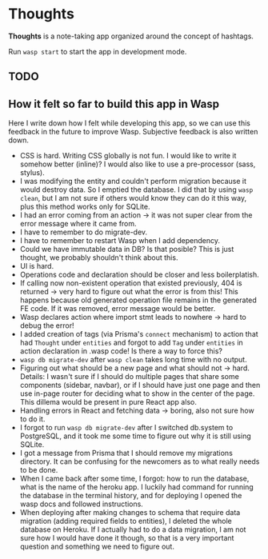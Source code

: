 Thoughts
==========

**Thoughts** is a note-taking app organized around the concept of hashtags.

Run `wasp start` to start the app in development mode.

## TODO

## How it felt so far to build this app in Wasp

Here I write down how I felt while developing this app, so we can use this feedback in the future to improve Wasp. Subjective feedback is also written down.

- CSS is hard. Writing CSS globally is not fun. I would like to write it somehow better (inline)? I would also like to use a pre-processor (sass, stylus).
- I was modifying the entity and couldn't perform migration because it would destroy data. So I emptied the database. I did that by using `wasp clean`, but I am not sure if others would know they can do it this way, plus this method works only for SQLite.
- I had an error coming from an action -> it was not super clear from the error message where it came from.
- I have to remember to do migrate-dev.
- I have to remember to restart Wasp when I add dependency.
- Could we have immutable data in DB? Is that posible? This is just thought, we probably shouldn't think about this.
- UI is hard.
- Operations code and declaration should be closer and less boilerplatish.
- If calling now non-existent operation that existed previously, 404 is returned -> very hard to figure out what the error is from this! This happens because old generated operation file remains in the generated FE code. If it was removed, error message would be better.
- Wasp declares action where import stmt leads to nowhere -> hard to debug the error!
- I added creation of tags (via Prisma's `connect` mechanism) to action that had `Thought` under `entities` and forgot to add `Tag` under `entities` in action declaration in .wasp code! Is there a way to force this?
- `wasp db migrate-dev` after `wasp clean` takes long time with no output.
- Figuring out what should be a new page and what should not -> hard. Details: I wasn't sure if I should do multiple pages that share some components (sidebar, navbar), or if I should have just one page and then use in-page router for deciding what to show in the center of the page. This dillema would be present in pure React app also.
- Handling errors in React and fetching data -> boring, also not sure how to do it.
- I forgot to run `wasp db migrate-dev` after I switched db.system to PostgreSQL, and it took me some time to figure out why it is still using SQLite.
- I got a message from Prisma that I should remove my migrations directory. It can be confusing for the newcomers as to what really needs to be done.
- When I came back after some time, I forgot: how to run the database, what is the name of the heroku app. I luckily had command for running the database in the terminal history, and for deploying I opened the wasp docs and followed instructions.
- When deploying after making changes to schema that require data migration (adding required fields to entities), I deleted the whole database on Heroku. If I actually had to do a data migration, I am not sure how I would have done it though, so that is a very important question and something we need to figure out.
